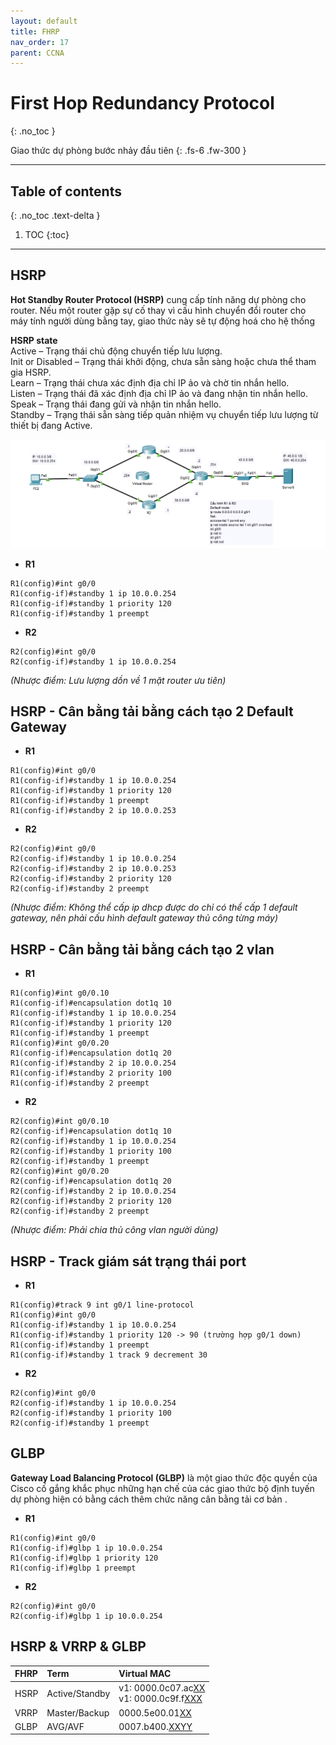 ```yaml
---
layout: default
title: FHRP
nav_order: 17
parent: CCNA
---
```


# First Hop Redundancy Protocol
{: .no_toc }

Giao thức dự phòng bước nhảy đầu tiên
{: .fs-6 .fw-300 }

---

## Table of contents
{: .no_toc .text-delta }

1. TOC
{:toc}

---

## HSRP

__Hot Standby Router Protocol (HSRP)__ cung cấp tính năng dự phòng cho router. Nếu một router gặp sự cố thay vì cấu hình chuyển đổi router cho máy tính người dùng bằng tay, giao thức này sẽ tự động hoá cho hệ thống

__HSRP state__ <br>
Active – Trạng thái chủ động chuyển tiếp lưu lượng. <br>
Init or Disabled – Trạng thái khởi động, chưa sẵn sàng hoặc chưa thể tham gia HSRP. <br>
Learn – Trạng thái chưa xác định địa chỉ IP ảo và chờ tin nhắn hello. <br>
Listen – Trạng thái đã xác định địa chỉ IP ảo và đang nhận tin nhắn hello. <br>
Speak – Trạng thái đang gửi và nhận tin nhắn hello. <br>
Standby – Trạng thái sẵn sàng tiếp quản nhiệm vụ chuyển tiếp lưu lượng từ thiết bị đang Active. <br>

![image](/docs/CCNA/img/hsrp.png)

* __R1__

```
R1(config)#int g0/0
R1(config-if)#standby 1 ip 10.0.0.254
R1(config-if)#standby 1 priority 120
R1(config-if)#standby 1 preempt 
```

* __R2__

```
R2(config)#int g0/0
R2(config-if)#standby 1 ip 10.0.0.254
```

*(Nhược điểm: Lưu lượng dồn về 1 mặt router ưu tiên)*

## HSRP - Cân bằng tải bằng cách tạo 2 Default Gateway

* __R1__

```
R1(config)#int g0/0
R1(config-if)#standby 1 ip 10.0.0.254
R1(config-if)#standby 1 priority 120
R1(config-if)#standby 1 preempt
R1(config-if)#standby 2 ip 10.0.0.253
```

* __R2__

```
R2(config)#int g0/0
R2(config-if)#standby 1 ip 10.0.0.254
R2(config-if)#standby 2 ip 10.0.0.253
R2(config-if)#standby 2 priority 120
R2(config-if)#standby 2 preempt
```

*(Nhược điểm: Không thể cấp ip dhcp được do chỉ có thể cấp 1 default gateway, nên phải cấu hình default gateway thủ công từng máy)*

## HSRP - Cân bằng tải bằng cách tạo 2 vlan

* __R1__

```
R1(config)#int g0/0.10
R1(config-if)#encapsulation dot1q 10
R1(config-if)#standby 1 ip 10.0.0.254
R1(config-if)#standby 1 priority 120
R1(config-if)#standby 1 preempt
R1(config)#int g0/0.20
R1(config-if)#encapsulation dot1q 20
R1(config-if)#standby 2 ip 10.0.0.254
R1(config-if)#standby 2 priority 100
R1(config-if)#standby 2 preempt
```

* __R2__

```
R2(config)#int g0/0.10
R2(config-if)#encapsulation dot1q 10
R2(config-if)#standby 1 ip 10.0.0.254
R2(config-if)#standby 1 priority 100
R2(config-if)#standby 1 preempt
R2(config)#int g0/0.20
R2(config-if)#encapsulation dot1q 20
R2(config-if)#standby 2 ip 10.0.0.254
R2(config-if)#standby 2 priority 120
R2(config-if)#standby 2 preempt
```

*(Nhược điểm: Phải chia thủ công vlan người dùng)*

## HSRP - Track giám sát trạng thái port

* __R1__

```
R1(config)#track 9 int g0/1 line-protocol
R1(config)#int g0/0
R1(config-if)#standby 1 ip 10.0.0.254
R1(config-if)#standby 1 priority 120 -> 90 (trường hợp g0/1 down)
R1(config-if)#standby 1 preempt
R1(config-if)#standby 1 track 9 decrement 30
```

* __R2__

```
R2(config)#int g0/0
R2(config-if)#standby 1 ip 10.0.0.254
R2(config-if)#standby 1 priority 100
R2(config-if)#standby 1 preempt
```

## GLBP

__Gateway Load Balancing Protocol (GLBP)__ là một giao thức độc quyền của Cisco cố gắng khắc phục những hạn chế của các giao thức bộ định tuyến dự phòng hiện có bằng cách thêm chức năng cân bằng tải cơ bản .

* __R1__

```
R1(config)#int g0/0
R1(config-if)#glbp 1 ip 10.0.0.254
R1(config-if)#glbp 1 priority 120
R1(config-if)#glbp 1 preempt 
```

* __R2__

```
R2(config)#int g0/0
R2(config-if)#glbp 1 ip 10.0.0.254
```

## HSRP & VRRP & GLBP

| FHRP | Term           | Virtual MAC                                            |
| :--- | :------------- | :----------------------------------------------------- |
| HSRP | Active/Standby | v1: 0000.0c07.ac<u>XX</u><br>v1: 0000.0c9f.f<u>XXX</u> |
| VRRP | Master/Backup  | 0000.5e00.01<u>XX</u>                                  |
| GLBP | AVG/AVF        | 0007.b400.<u>XXYY</u>                                  |